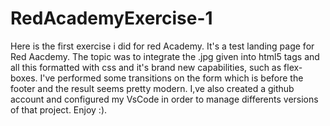 # RedAcademyExercise-1
Here is the first exercise i did for red Academy. It's a test landing page for Red Aacdemy. The topic was to integrate the .jpg given into html5 tags and all this formatted with css and it's brand new capabilities, such as flex-boxes. I've performed some transitions on the form which is before the footer and the result seems pretty modern.
I,ve also created a github account and configured my VsCode in order to manage differents versions of that project. Enjoy :). 
